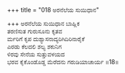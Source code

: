 +++
title = "018 ಅರನೆಲೆಯ ಸುಯಿಧಾನ"

+++
ಅರನೆಲೆಯ ಸುಯಿಧಾನ ಬಾಹ್ಲಿಕ  
ತರಣಿಸುತ ಗುರುಸೂನು ಕೃತವ  
ರ್ಮರಿಗೆ ಕೃಪ ದುಶ್ಯಾಸನಾದ್ಯರಿಗಿದಿರಿನಾರೈಕೆ  
ಎರಡು ಕೆಲದಲಿ ಶಲ್ಯ ಶಕುನಿಗ  
ಳಿರವು ಸೇನೆಯ ಸುತ್ತುವಳಯದ  
ಭರವ ಕೈಕೊಂಡೊಡ್ಡ ಮೆರೆದನು ಗರುಡಿಯಾಚಾರ್ಯ     ॥18॥